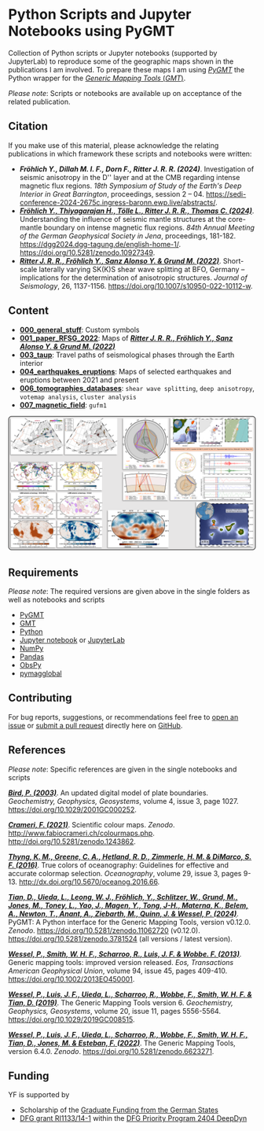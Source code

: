 # Python Scripts and Jupyter Notebooks using PyGMT

Collection of Python scripts or Jupyter notebooks (supported by JupyterLab) to reproduce some of the geographic maps shown in the publications I am involved. To prepare these maps I am using [_PyGMT_](https://www.pygmt.org/latest/) the Python wrapper for the [_Generic Mapping Tools_ (_GMT_)](https://www.generic-mapping-tools.org/).

_Please note_: Scripts or notebooks are available up on acceptance of the related publication.


## Citation

If you make use of this material, please acknowledge the relating publications in which framework these scripts and notebooks were written:

- **_Fröhlich Y., Dillah M. I. F., Dorn F., Ritter J. R. R. (2024)_**.
Investigation of seismic anisotropy in the D'' layer and at the CMB regarding intense magnetic flux regions.
*18th Symposium of Study of the Earth's Deep Interior in Great Barrington*, proceedings, session 2 – 04.
https://sedi-conference-2024-2675c.ingress-baronn.ewp.live/abstracts/.
- [**_Fröhlich Y., Thiyagarajan H., Tölle L., Ritter J. R. R., Thomas C. (2024)_**](https://doi.org/10.5281/zenodo.10927349).
Understanding the influence of seismic mantle structures at the core-mantle boundary on intense magnetic flux regions.
*84th Annual Meeting of the German Geophysical Society in Jena*, proceedings, 181-182.
https://dgg2024.dgg-tagung.de/english-home-1/. https://doi.org/10.5281/zenodo.10927349.
- [**_Ritter J. R. R., Fröhlich Y., Sanz Alonso Y. & Grund M. (2022)_**](https://doi.org/10.1007/s10950-022-10112-w).
Short-scale laterally varying SK(K)S shear wave splitting at BFO, Germany – implications for the determination of anisotropic structures.
*Journal of Seismology*, 26, 1137-1156. https://doi.org/10.1007/s10950-022-10112-w.


## Content

- **[000_general_stuff](https://github.com/yvonnefroehlich/gmt-pygmt-plotting/tree/main/000_general_stuff)**: Custom symbols
- **[001_paper_RFSG_2022](https://github.com/yvonnefroehlich/gmt-pygmt-plotting/tree/main/001_paper_RFSG_2022)**: Maps of [**_Ritter J. R. R., Fröhlich Y., Sanz Alonso Y. & Grund M. (2022)_**](https://doi.org/10.1007/s10950-022-10112-w)
- **[003_taup](https://github.com/yvonnefroehlich/gmt-pygmt-plotting/tree/main/003_taup)**: Travel paths of seismological phases through the Earth interior
- **[004_earthquakes_eruptions](https://github.com/yvonnefroehlich/gmt-pygmt-plotting/tree/main/004_earthquakes_eruptions)**: Maps of selected earthquakes and eruptions between 2021 and present
- **[006_tomographies_databases](https://github.com/yvonnefroehlich/gmt-pygmt-plotting/tree/main/006_tomographies_databases)**: `shear wave splitting`, `deep anisotropy`, `votemap analysis`, `cluster analysis`
- **[007_magnetic_field](https://github.com/yvonnefroehlich/gmt-pygmt-plotting/tree/main/007_magnetic_field)**: `gufm1`

![](https://github.com/yvonnefroehlich/gmt-pygmt-plotting/raw/main/_images/github_maps_readme_main.png)


## Requirements

_Please note_: The required versions are given above in the single folders as well as notebooks and scripts

- [PyGMT](https://www.pygmt.org/latest/)
- [GMT](https://www.generic-mapping-tools.org/)
- [Python](https://www.python.org/)
- [Jupyter notebook](https://jupyter.org/) or [JupyterLab](https://jupyter.org/)
- [NumPy](https://numpy.org/)
- [Pandas](https://pandas.pydata.org/)
- [ObsPy](https://docs.obspy.org/)
- [pymagglobal](https://sec23.git-pages.gfz-potsdam.de/korte/pymagglobal/)


## Contributing

For bug reports, suggestions, or recommendations feel free to [open an issue](https://github.com/yvonnefroehlich/gmt-pygmt-plotting/issues) or [submit a pull request](https://github.com/yvonnefroehlich/gmt-pygmt-plotting/pulls) directly here on [GitHub](https://github.com/yvonnefroehlich/gmt-pygmt-plotting).


## References

_Please note_: Specific references are given in the single notebooks and scripts

[**_Bird, P. (2003)_**](https://doi.org/10.1029/2001GC000252).
An updated digital model of plate boundaries.
*Geochemistry, Geophysics, Geosystems*, volume 4, issue 3, page 1027.
https://doi.org/10.1029/2001GC000252.

[**_Crameri, F. (2021)_**](http://doi.org/10.5281/zenodo.1243862).
Scientific colour maps. *Zenodo*. http://www.fabiocrameri.ch/colourmaps.php. http://doi.org/10.5281/zenodo.1243862.

[**_Thyng, K. M., Greene, C. A., Hetland, R. D., Zimmerle, H. M. & DiMarco, S. F. (2016)_**](http://dx.doi.org/10.5670/oceanog.2016.66).
True colors of oceanography: Guidelines for effective and accurate colormap selection.
*Oceanography*, volume 29, issue 3, pages 9-13.
http://dx.doi.org/10.5670/oceanog.2016.66.

[**_Tian, D., Uieda, L., Leong, W. J., Fröhlich, Y., Schlitzer, W., Grund, M., Jones, M., Toney, L., Yao, J., Magen, Y., Tong, J-H., Materna, K., Belem, A., Newton, T., Anant, A., Ziebarth, M., Quinn, J. & Wessel, P. (2024)_**](https://doi.org/10.5281/zenodo.10578540).
PyGMT: A Python interface for the Generic Mapping Tools, version v0.12.0.
*Zenodo*. https://doi.org/10.5281/zenodo.11062720 (v0.12.0). https://doi.org/10.5281/zenodo.3781524 (all versions / latest version).

[**_Wessel, P., Smith, W. H. F., Scharroo, R., Luis, J. F. & Wobbe. F. (2013)_**](https://doi.org/10.1002/2013EO450001).
Generic mapping tools: improved version released.
*Eos, Transactions American Geophysical Union*, volume 94, issue 45, pages 409-410.
https://doi.org/10.1002/2013EO450001.

[**_Wessel, P., Luis, J. F., Uieda, L., Scharroo, R., Wobbe, F., Smith, W. H. F. & Tian, D. (2019)_**](https://doi.org/10.1029/2019GC008515).
The Generic Mapping Tools version 6.
*Geochemistry, Geophysics, Geosystems*, volume 20, issue 11, pages 5556-5564.
https://doi.org/10.1029/2019GC008515.

[**_Wessel, P., Luis, J. F., Uieda, L., Scharroo, R., Wobbe, F., Smith, W. H. F., Tian, D., Jones, M. & Esteban, F. (2022)_**](https://doi.org/10.5281/zenodo.6623271).
The Generic Mapping Tools, version 6.4.0.
*Zenodo*. https://doi.org/10.5281/zenodo.6623271.


## Funding

YF is supported by

- Scholarship of the [Graduate Funding from the German States](https://www.khys.kit.edu/english/graduate_funding.php)
- [DFG grant RI1133/14-1](https://www.geo.lmu.de/deepdyn/en/projects/ritter-joachim-und-thomas-christine-understanding-the-influence-of-deep/) within the [DFG Priority Program 2404 DeepDyn](https://www.geo.lmu.de/deepdyn/en/)
